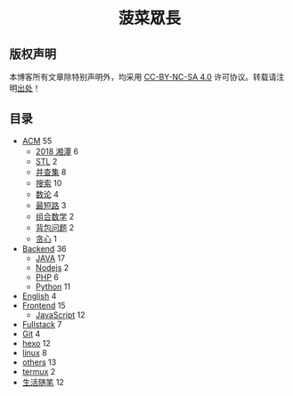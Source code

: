 <h1 align="center" >菠菜眾長</h1>

## 版权声明

本博客所有文章除特别声明外，均采用  [CC-BY-NC-SA 4.0](https://creativecommons.org/licenses/by-nc-sa/4.0/) 许可协议。转载请注明[出处](https://lruihao.cn)！

## 目录
<ul class="category-list">
   <li class="category-list-item"><a class="category-list-link" href="https://lruihao.cn/categories/ACM/">ACM</a><span class="category-list-count"> 55 </span>
    <ul class="category-list-child">
     <li class="category-list-item"><a class="category-list-link" href="https://lruihao.cn/categories/ACM/2018湘潭/">2018 湘潭</a><span class="category-list-count"> 6</span></li>
     <li class="category-list-item"><a class="category-list-link" href="https://lruihao.cn/categories/ACM/STL/">STL</a><span class="category-list-count"> 2 </span></li>
     <li class="category-list-item"><a class="category-list-link" href="https://lruihao.cn/categories/ACM/并查集/">并查集</a><span class="category-list-count"> 8 </span></li>
     <li class="category-list-item"><a class="category-list-link" href="https://lruihao.cn/categories/ACM/搜索/">搜索</a><span class="category-list-count"> 10 </span></li>
     <li class="category-list-item"><a class="category-list-link" href="https://lruihao.cn/categories/ACM/数论/">数论</a><span class="category-list-count"> 4 </span></li>
     <li class="category-list-item"><a class="category-list-link" href="https://lruihao.cn/categories/ACM/最短路/">最短路</a><span class="category-list-count"> 3 </span></li>
     <li class="category-list-item"><a class="category-list-link" href="https://lruihao.cn/categories/ACM/组合数学/">组合数学</a><span class="category-list-count"> 2 </span></li>
     <li class="category-list-item"><a class="category-list-link" href="https://lruihao.cn/categories/ACM/背包问题/">背包问题</a><span class="category-list-count"> 2 </span></li>
     <li class="category-list-item"><a class="category-list-link" href="https://lruihao.cn/categories/ACM/贪心/">贪心</a><span class="category-list-count"> 1 </span></li>
    </ul></li>
   <li class="category-list-item"><a class="category-list-link" href="https://lruihao.cn/categories/Backend/">Backend</a><span class="category-list-count"> 36 </span>
    <ul class="category-list-child">
     <li class="category-list-item"><a class="category-list-link" href="https://lruihao.cn/categories/Backend/JAVA/">JAVA</a><span class="category-list-count"> 17 </span></li>
     <li class="category-list-item"><a class="category-list-link" href="https://lruihao.cn/categories/Backend/Nodejs/">Nodejs</a><span class="category-list-count"> 2 </span></li>
     <li class="category-list-item"><a class="category-list-link" href="https://lruihao.cn/categories/Backend/PHP/">PHP</a><span class="category-list-count"> 6 </span></li>
     <li class="category-list-item"><a class="category-list-link" href="https://lruihao.cn/categories/Backend/Python/">Python</a><span class="category-list-count"> 11 </span></li>
    </ul></li>
   <li class="category-list-item"><a class="category-list-link" href="https://lruihao.cn/categories/English/">English</a><span class="category-list-count"> 4 </span></li>
   <li class="category-list-item"><a class="category-list-link" href="https://lruihao.cn/categories/Frontend/">Frontend</a><span class="category-list-count"> 15 </span>
    <ul class="category-list-child">
     <li class="category-list-item"><a class="category-list-link" href="https://lruihao.cn/categories/Frontend/JavaScript/">JavaScript</a><span class="category-list-count"> 12 </span></li>
    </ul></li>
   <li class="category-list-item"><a class="category-list-link" href="https://lruihao.cn/categories/Fullstack/">Fullstack</a><span class="category-list-count"> 7 </span></li>
   <li class="category-list-item"><a class="category-list-link" href="https://lruihao.cn/categories/Git/">Git</a><span class="category-list-count"> 4 </span></li>
   <li class="category-list-item"><a class="category-list-link" href="https://lruihao.cn/categories/hexo/">hexo</a><span class="category-list-count"> 12 </span></li>
   <li class="category-list-item"><a class="category-list-link" href="https://lruihao.cn/categories/linux/">linux</a><span class="category-list-count"> 8 </span></li>
   <li class="category-list-item"><a class="category-list-link" href="https://lruihao.cn/categories/others/">others</a><span class="category-list-count"> 13 </span></li>
   <li class="category-list-item"><a class="category-list-link" href="https://lruihao.cn/categories/termux/">termux</a><span class="category-list-count"> 2 </span></li>
   <li class="category-list-item"><a class="category-list-link" href="https://lruihao.cn/categories/生活随笔/">生活随笔</a><span class="category-list-count"> 12 </span></li>
  </ul>
